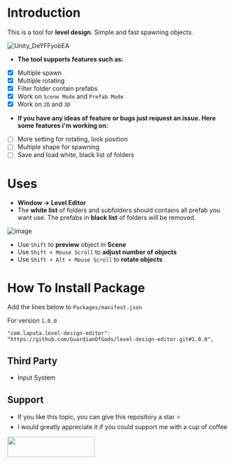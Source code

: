 # Introduction
This is a tool for **level design**. Simple and fast spawning objects.

![Unity_DeYFFyobEA](https://github.com/user-attachments/assets/acb9b50b-b11f-4dac-bd9c-4c72859d4c0e)

- **The tool supports features such as:**
- [x] Multiple spawn
- [x] Multiple rotating
- [x] Filter folder contain prefabs
- [x] Work on `Scene Mode` and `Prefab Mode`
- [x] Work on `2D` and `3D`

- **If you have any ideas of feature or bugs just request an issue. Here some features i'm working on:**
- [ ] More setting for rotating, lock position
- [ ] Multiple shape for spawning
- [ ] Save and load white, black list of folders

# Uses
- **Window -> Level Editor**
- The **white list** of folders and subfolders should contains all prefab you want use. The prefabs in **black list** of folders will be removed.

![image](https://github.com/user-attachments/assets/2b895389-8e9a-4c99-b1ec-ba8072615620)

- Use `Shift` to **preview** object in **Scene**
- Use `Shift + Mouse Scroll` to **adjust number of objects**
- Use `Shift + Alt + Mouse Scroll` to **rotate objects**

# How To Install Package
Add the lines below to `Packages/manifest.json`

For version `1.0.0`

```
"com.laputa.level-design-editor": "https://github.com/GuardianOfGods/level-design-editor.git#1.0.0",
```

## Third Party
- Input System 

## Support
- If you like this topic, you can give this repository a star ⭐
- I would greatly appreciate it if you could support me with a cup of coffee
<a href="https://www.buymeacoffee.com/HoangVanThu">
<img src="https://www.the3rdsequence.com/texturedb/images/donate/buymeacoffee.svg" width="200" height="47"/>
